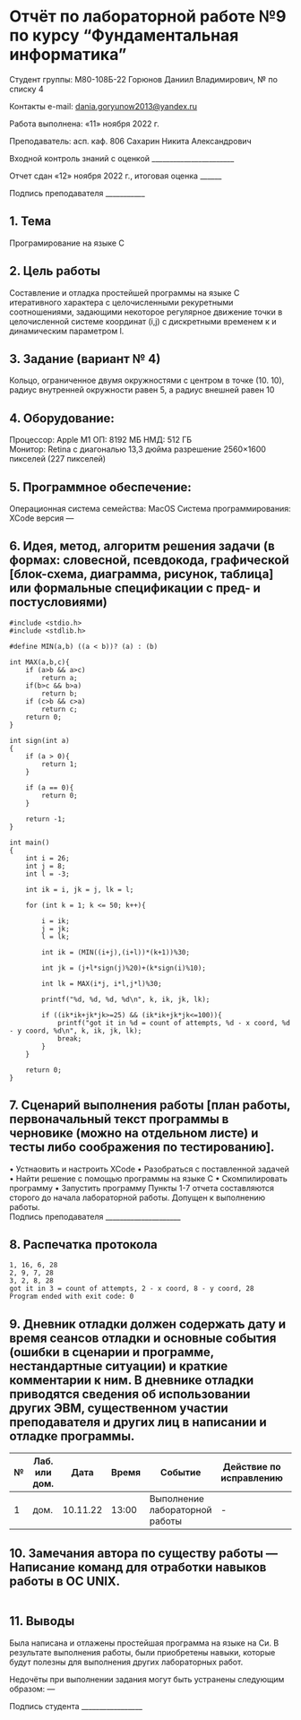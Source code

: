 # Отчёт по лабораторной работе №9 по курсу “Фундаментальная информатика”

Студент группы: М80-108Б-22 Горюнов Даниил Владимирович, № по списку 4 

Контакты e-mail: dania.goryunow2013@yandex.ru

Работа выполнена: «11» ноября 2022 г.

Преподаватель: асп. каф. 806 Сахарин Никита Александрович

Входной контроль знаний с оценкой _______________________

Отчет сдан «12» ноября 2022 г., итоговая оценка ______

Подпись преподавателя ___________


## 1. Тема
Програмирование на языке С
## 2. Цель работы
Составление и отладка простейшей программы на языке С итеративного характера с целочисленными рекуретными соотношениями, задающими некоторое регулярное движение точки в целочисленной системе координат (i,j) с дискретными временем к и динамическим параметром l.
## 3. Задание (вариант № 4)
Кольцо, ограниченное двумя окружностями с центром в точке (10. 10), радиус внутренней окружности равен 5, а радиус внешней равен 10
## 4. Оборудование:
Процессор: Apple M1
ОП: 8192 МБ
НМД: 512 ГБ  
Монитор: Retina c диагональю 13,3 дюйма разрешение 2560×1600 пикселей (227 пикселей)
## 5. Программное обеспечение:
Операционная система семейства: MacOS 
Система программирования: XCode версия — 
## 6. Идея, метод, алгоритм решения задачи (в формах: словесной, псевдокода, графической [блок-схема, диаграмма, рисунок, таблица] или формальные спецификации с пред- и постусловиями)
```
#include <stdio.h>
#include <stdlib.h>
 
#define MIN(a,b) ((a < b))? (a) : (b)

int MAX(a,b,c){
    if (a>b && a>c)
        return a;
    if(b>c && b>a)
        return b;
    if (c>b && c>a)
        return c;
    return 0;
}
 
int sign(int a)
{
    if (a > 0){
        return 1;
    }
 
    if (a == 0){
        return 0;
    }
 
    return -1;
}
 
int main()
{
    int i = 26;
    int j = 8;
    int l = -3;
 
    int ik = i, jk = j, lk = l;
 
    for (int k = 1; k <= 50; k++){
         
        i = ik;
        j = jk;
        l = lk;
 
        int ik = (MIN((i+j),(i+l))*(k+1))%30;
 
        int jk = (j+l*sign(j)%20)+(k*sign(i)%10);
 
        int lk = MAX(i*j, i*l,j*l)%30;
 
        printf("%d, %d, %d, %d\n", k, ik, jk, lk);
 
        if ((ik*ik+jk*jk>=25) && (ik*ik+jk*jk<=100)){
            printf("got it in %d = count of attempts, %d - x coord, %d - y coord, %d\n", k, ik, jk, lk);
            break;
        }
    }
 
    return 0;
}

```

## 7. Сценарий выполнения работы [план работы, первоначальный текст программы в черновике (можно на отдельном листе) и тесты либо соображения по тестированию]. 
• Устнаовить и настроить XCode
• Разобраться с поставленной задачей
• Найти решение с помощью программы на языке С
•	Скомпилировать программу
•	Запустить программу
Пункты 1-7 отчета составляются сторого до начала лабораторной работы.
Допущен к выполнению работы.  
Подпись преподавателя _____________________
## 8. Распечатка протокола 
```
1, 16, 6, 28
2, 9, 7, 28
3, 2, 8, 28
got it in 3 = count of attempts, 2 - x coord, 8 - y coord, 28
Program ended with exit code: 0
```
## 9. Дневник отладки должен содержать дату и время сеансов отладки и основные события (ошибки в сценарии и программе, нестандартные ситуации) и краткие комментарии к ним. В дневнике отладки приводятся сведения об использовании других ЭВМ, существенном участии преподавателя и других лиц в написании и отладке программы.

| № |  Лаб. или дом. | Дата | Время | Событие | Действие по исправлению | Примечание |
| ------ | ------ | ------ | ------ | ------ | ------ | ------ |
| 1 | дом. | 10.11.22 | 13:00 | Выполнение лабораторной работы | - | - |
## 10. Замечания автора по существу работы — Написание команд для отработки навыков работы в ОС UNIX.
```

```
## 11. Выводы
Была написана и отлажены простейшая программа на языке на Си. В результате выполнения работы, были приобретены навыки, которые будут полезны для выполнения других лабораторных работ.

Недочёты при выполнении задания могут быть устранены следующим образом: —

Подпись студента _________________



